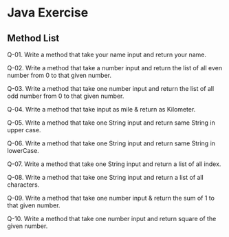 # Java Exercise
## Method List

Q-01. Write a method that take your name input and return your name.

Q-02. Write a method that take a number input and return the list of
	  all even number from 0 to that given number.
	  
Q-03. Write a method that take one number input and return the list of
	  all odd number from 0 to that given number.
	  	 
Q-04. Write a method that take input as mile & return as Kilometer.	

Q-05. Write a method that take one String input and return same String 
	  in upper case.
	  
Q-06. Write a method that take one String input and return same String
	  in lowerCase.
	  
Q-07. Write a method that take one String input and return a list of
	  all index.	  	    
	   
Q-08. Write a method that take one String input and return a list of
	  all characters.
	  
Q-09. Write a method that take one number input & return the sum of 1
	  to that given number.	  	   
	  
Q-10. Write a method that take one number input and return square of
	  the given number.	  